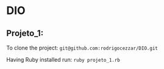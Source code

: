 # DIO

## Projeto_1: 
To clone the project:
`git@github.com:rodrigocezzar/DIO.git`

Having Ruby installed run:
`ruby projeto_1.rb`

